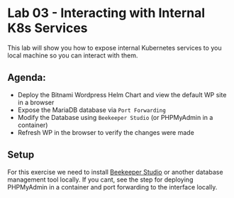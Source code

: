 # Lab 03 - Interacting with Internal K8s Services

This lab will show you how to expose internal Kubernetes services to you local machine so you can interact with them.

## Agenda:

- Deploy the Bitnami Wordpress Helm Chart and view the default WP site in a browser
- Expose the MariaDB database via `Port Forwarding`
- Modify the Database using `Beekeeper Studio` (or PHPMyAdmin in a container)
- Refresh WP in the browser to verify the changes were made

## Setup

For this exercise we need to install [Beekeeper Studio](https://www.beekeeperstudio.io/) or another database management tool locally. If you cant, see the step for deploying PHPMyAdmin in a container and port forwarding to the interface locally.

## 